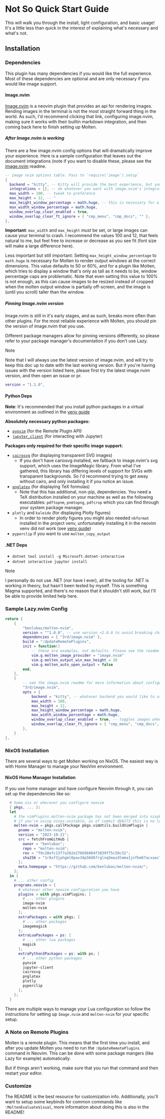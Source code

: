 # Not So Quick Start Guide

This will walk you through the install, light configuration, and basic usage! It's a little less
than quick in the interest of explaining what's necessary and what's not.

## Installation

### Dependencies

This plugin has many dependencies if you would like the full experience. Most of these dependencies
are optional and are only necessary if you would like image support.

#### Image.nvim

[Image.nvim](https://github.com/3rd/image.nvim) is a neovim plugin that provides an api for
rendering images. Rending images in the terminal is not the most straight forward thing in the
world. As such, I'd recommend clicking that link, configuring image.nvim, making sure it works
with their builtin markdown integration, and then coming back here to finish setting up Molten.

##### After Image.nvim is working

There are a few image.nvim config options that will dramatically improve your experience. Here is
a sample configuration that leaves out the document integrations (note if you want to disable these,
please see the [image.nvim](https://github.com/3rd/image.nvim) readme.

```lua
-- image nvim options table. Pass to `require('image').setup`
{
  backend = "kitty", -- Kitty will provide the best experience, but you need a compatible terminal
  integrations = {}, -- do whatever you want with image.nvim's integrations
  max_width = 100, -- tweak to preference
  max_height = 12, -- ^
  max_height_window_percentage = math.huge, -- this is necessary for a good experience
  max_width_window_percentage = math.huge,
  window_overlap_clear_enabled = true,
  window_overlap_clear_ft_ignore = { "cmp_menu", "cmp_docs", "" },
},
```

**Important**: `max_width` and `max_height` _must_ be set, or large images can cause your terminal
to crash. I recommend the values 100 and 12, that feels natural to me, but feel free to increase or
decrease as you see fit (font size will make a large difference here).

Less important but still important: Setting `max_height_window_percentage` to `math.huge` is
necessary for Molten to render output windows at the correct dimensions. This value defaults to
50 or 60%, and for a plugin like Molten, which tries to display a window that's only as tall as it
needs to be, window percentage caps are problematic. Note that even setting this value to 100% is not
enough, as this can cause images to be resized instead of cropped when the molten output window is
partially off-screen, and the image is (until you scroll) taller than the window.


##### Pinning Image.nvim version

Image.nvim is still in it's early stages, and as such, breaks more often than other plugins. For the
most reliable experience with Molten, you should pin the version of image.nvim that you use.

Different package managers allow for pinning versions differently, so please refer to your package
manager's documentation if you don't use Lazy.

> [!NOTE]
> Note that I will always use the latest version of image.nvim, and will try to keep this doc up to
> date with the last working version. But if you're having issues with the version listed here,
> please first try the latest image.nvim version, and then open an issue or pr.

```lua
version = "1.1.0",
```

#### Python Deps

**Note**: It's recommended that you install python packages in a virtual environment as outlined in
the [venv guide](Virtual-Environments)

**Absolutely necessary python packages:**
- [`pynvim`](https://github.com/neovim/pynvim) (for the Remote Plugin API)
- [`jupyter_client`](https://github.com/jupyter/jupyter_client) (for interacting with Jupyter)

**Packages only required for their specific image support:**
- [`cairosvg`](https://cairosvg.org/) (for displaying transparent SVG images)
    - If you don't have cariosvg installed, we fallback to image.nvim's svg support, which uses the
    ImageMagic library. From what I've gathered, this library has differing levels of support for
    SVGs with transparent backgrounds. So I'd recommend trying to get away without cairo, and only
    installing it if you notice an issue.
- [`pnglatex`](https://pypi.org/project/pnglatex/) (for displaying TeX formulas)
    - Note that this has additional, non-pip, dependencies. You need a TeX distribution installed on
    your machine as well as the following executables: `pdftopnm`, `pnmtopng`, `pdfcrop` which you
    can find through your system package manager.
- `plotly` and `kaleido` (for displaying Plotly figures)
    - In order to render plotly figures you might also needed `nbformat` installed in the project
    venv, unfortunately installing it in the neovim venv did not work (see [venv
    guide](Virtual-Environments))
- `pyperclip` if you want to use `molten_copy_output`

#### .NET Deps
- `dotnet tool install -g Microsoft.dotnet-interactive`
- `dotnet interactive jupyter install`

> [!NOTE]
> I personally do not use .NET (nor have I ever), all the tooling for .NET is working in theory, but
> hasn't been tested by myself. This is something Magma supported, and there's no reason that it
> shouldn't still work, but I'll be able to provide limited help here.

### Sample Lazy.nvim Config

```lua
return {
    {
        "benlubas/molten-nvim",
        version = "^1.0.0", -- use version <2.0.0 to avoid breaking changes
        dependencies = { "3rd/image.nvim" },
        build = ":UpdateRemotePlugins",
        init = function()
            -- these are examples, not defaults. Please see the readme
            vim.g.molten_image_provider = "image.nvim"
            vim.g.molten_output_win_max_height = 20
            vim.g.molten_auto_open_output = false
        end,
    },
    {
        -- see the image.nvim readme for more information about configuring this plugin
        "3rd/image.nvim",
        opts = {
            backend = "kitty", -- whatever backend you would like to use
            max_width = 100,
            max_height = 12,
            max_height_window_percentage = math.huge,
            max_width_window_percentage = math.huge,
            window_overlap_clear_enabled = true, -- toggles images when windows are overlapped
            window_overlap_clear_ft_ignore = { "cmp_menu", "cmp_docs", "" },
        },
    }
},
```
### NixOS Installation

There are several ways to get Molten working on NixOS. The easiest way is with Home Manager to manage your NeoVim environment.

#### NixOS Home Manager Installation

If you use home manager and have configure Neovim through it, you can set up the dependencies like so:

```nix
  # home.nix or wherever you configure neovim
  { pkgs, ... }:
  let
    # the vimPlugins.molten-nvim package has not been merged into nixpkgs yet but for now you can use this
    # if you're using nixos-unstable, as of commit db8273 this is no longer necessary
    molten-nvim = pkgs.callPackage pkgs.vimUtils.buildVimPlugin {
      pname = "molten-nvim";
      version = "2023-10-21";
      src = fetchFromGitHub {
        owner = "benlubas";
        repo = "molten-nvim";
        rev = "f9c28efc13f7a262e27669b984f3839ff5c50c32";
        sha256 = "1r8xf3jphgml0pax34p50d67rglnq5mazdlmma1jnfkm67acxaac";
      };
      meta.homepage = "https://github.com/benlubas/molten-nvim/";
    };
  in {
    # ... other config
    programs.neovim = {
      # whatever other neovim configuration you have
      plugins = with pkgs.vimPlugins; [
        # ... other plugins
        image-nvim
        molten-nvim
      ];
      extraPackages = with pkgs; [
        # ... other packages
        imagemagick
      ];
      extraLuaPackages = ps: [
        # ... other lua packages
        magick
      ];
      extraPython3Packages = ps: with ps; [
        # ... other python packages
        pynvim
        jupyter-client
        cairosvg
        pnglatex
        plotly
        pyperclip
      ];
    };
  }
```

There are multiple ways to manage your Lua configuration so follow the instructions for setting up `Image.nvim` and `molten-nvim` for your specific setup.
### A Note on Remote Plugins

Molten is a remote plugin. This means that the first time you install, and after you update Molten
you need to run the `:UpdateRemotePlugins` command in Neovim. This can be done with some package
mangers (like Lazy for example) automatically.

But if things aren't working, make sure that you run that command and then restart your editor.

### Customize

The README is the best resource for customization info. Additionally, you'll want to setup some
keybinds for common commands like `:MoltenEvaluateVisual`, more information about doing this is also
in the README!
